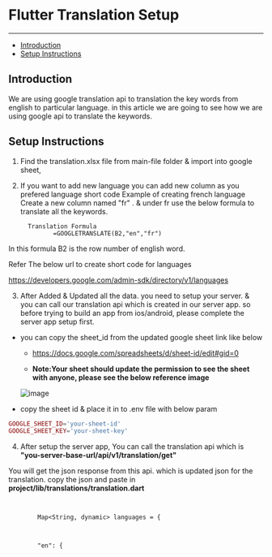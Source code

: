 # Flutter Translation Setup

---

- [Introduction](#section-1)
- [Setup Instructions](#section-2)



<a name="section-1"></a>
## Introduction
We are using google translation api to translation the key words from english to particular language. in this article we are going to see how we are using google api to translate the keywords.

<a name="section-2"></a>
## Setup Instructions

1. Find the translation.xlsx file from main-file folder & import into google sheet, 

2. If you want to add new language you can add new column as you prefered language short code
     Example of creating french language
       Create a new column named "fr" . & under fr use the below formula to translate all the keywords.
        
         Translation Formula 
                =GOOGLETRANSLATE(B2,"en","fr")
 
  In this formula B2 is the row number of english word.
 
 
Refer The below url to create short code for languages
 
https://developers.google.com/admin-sdk/directory/v1/languages


3. After Added & Updated all the data. you need to setup your server. & you can call our translation api which is created in our server app. so before trying to build an app from ios/android, please complete the server app setup first.

* you can copy the sheet_id from the updated google sheet link like below

  * https://docs.google.com/spreadsheets/d/sheet-id/edit#gid=0

  * <strong>Note:Your sheet should update the permission to see the sheet with anyone, please see the below reference image</strong>

  ![image](../../images/user-manual-docs/sharewithanyone.png)


* copy the sheet id & place it in to .env file with below param

```php
GOOGLE_SHEET_ID='your-sheet-id'
GOOGLE_SHEET_KEY='your-sheet-key'
``` 
4. After setup the server app,
You can call the translation api which is <strong>"you-server-base-url/api/v1/translation/get"</strong>

You will get the json response from this api. which is updated json for the translation.
copy the json and paste in <strong>project/lib/translations/translation.dart</strong>

```flutter


		Map<String, dynamic> languages = {

	

		"en": {

```